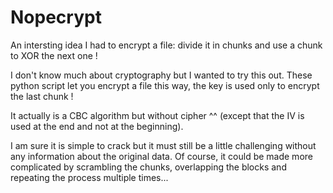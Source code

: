 # Nopecrypt

An intersting idea I had to encrypt a file: divide it in chunks and use a chunk to XOR the next one ! 

I don't know much about cryptography but I wanted to try this out. These python script let you encrypt a file this way, the key is used only to encrypt the last chunk !

It actually is a CBC algorithm but without cipher ^^ (except that the IV is used at the end and not at the beginning).

I am sure it is simple to crack but it must still be a little challenging without any information about the original data.
Of course, it could be made more complicated by scrambling the chunks, overlapping the blocks and repeating the process multiple times...
